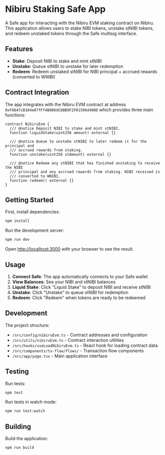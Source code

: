 # Nibiru Staking Safe App

A Safe app for interacting with the Nibiru EVM staking contract on Nibiru. This application allows users to stake NIBI tokens, unstake stNIBI tokens, and redeem unstaked tokens through the Safe multisig interface.

## Features

- **Stake**: Deposit NIBI to stake and mint stNIBI
- **Unstake**: Queue stNIBI to unstake for later redemption
- **Redeem**: Redeem unstaked stNIBI for NIBI principal + accrued rewards (converted to WNIBI)

## Contract Integration

The app integrates with the Nibiru EVM contract at address `0xF8647cB104e87fFf4B886dC6BB9F2F01596d400D` which provides three main functions:

```solidity
contract NibiruEvm {
  /// @notice Deposit NIBI to stake and mint stNIBI.
  function liquidStake(uint256 amount) external {}

  /// @notice Queue to unstake stNIBI to later redeem it for the principal and
  /// accrued rewards from staking.
  function unstake(uint256 stAmount) external {}

  /// @notice Redeem any stNIBI that has finished unstaking to receive the NIBI
  /// principal and any accrued rewards from staking. NIBI received is
  /// converted to WNIBI.
  function redeem() external {}
}
```

## Getting Started

First, install dependencies:

```bash
npm install
```

Run the development server:

```bash
npm run dev
```

Open [http://localhost:3000](http://localhost:3000) with your browser to see the result.

## Usage

1. **Connect Safe**: The app automatically connects to your Safe wallet
2. **View Balances**: See your NIBI and stNIBI balances
3. **Liquid Stake**: Click "Liquid Stake" to deposit NIBI and receive stNIBI
4. **Unstake**: Click "Unstake" to queue stNIBI for redemption
5. **Redeem**: Click "Redeem" when tokens are ready to be redeemed

## Development

The project structure:

- `/src/config/nibiruEvm.ts` - Contract addresses and configuration
- `/src/utils/nibiruEvm.ts` - Contract interaction utilities
- `/src/hooks/useLoadNibiruEvm.ts` - React hook for loading contract data
- `/src/components/tx-flow/flows/` - Transaction flow components
- `/src/app/page.tsx` - Main application interface

## Testing

Run tests:

```bash
npm test
```

Run tests in watch mode:

```bash
npm run test:watch
```

## Building

Build the application:

```bash
npm run build
```
